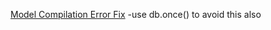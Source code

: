 [Model Compilation Error Fix](https://stackoverflow.com/questions/19051041/cannot-overwrite-model-once-compiled-mongoose)
-use db.once() to avoid this also
